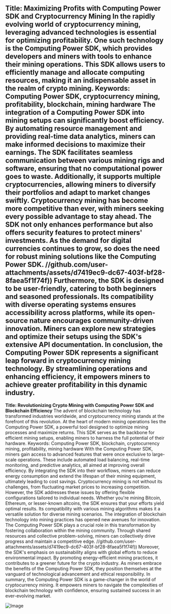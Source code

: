 **Title: Maximizing Profits with Computing Power SDK and Cryptocurrency Mining**
In the rapidly evolving world of cryptocurrency mining, leveraging advanced technologies is essential for optimizing profitability. One such technology is the Computing Power SDK, which provides developers and miners with tools to enhance their mining operations. This SDK allows users to efficiently manage and allocate computing resources, making it an indispensable asset in the realm of crypto mining.
Keywords: Computing Power SDK, cryptocurrency mining, profitability, blockchain, mining hardware
The integration of a Computing Power SDK into mining setups can significantly boost efficiency. By automating resource management and providing real-time data analytics, miners can make informed decisions to maximize their earnings. The SDK facilitates seamless communication between various mining rigs and software, ensuring that no computational power goes to waste. Additionally, it supports multiple cryptocurrencies, allowing miners to diversify their portfolios and adapt to market changes swiftly.
Cryptocurrency mining has become more competitive than ever, with miners seeking every possible advantage to stay ahead. The SDK not only enhances performance but also offers security features to protect miners' investments. As the demand for digital currencies continues to grow, so does the need for robust mining solutions like the Computing Power SDK.
 //github.com/user-attachments/assets/d7419ec9-dc67-403f-bf28-8faea5f1f74f))
Furthermore, the SDK is designed to be user-friendly, catering to both beginners and seasoned professionals. Its compatibility with diverse operating systems ensures accessibility across platforms, while its open-source nature encourages community-driven innovation. Miners can explore new strategies and optimize their setups using the SDK's extensive API documentation.
In conclusion, the Computing Power SDK represents a significant leap forward in cryptocurrency mining technology. By streamlining operations and enhancing efficiency, it empowers miners to achieve greater profitability in this dynamic industry.
---
**Title: Revolutionizing Crypto Mining with Computing Power SDK and Blockchain Efficiency**
The advent of blockchain technology has transformed industries worldwide, and cryptocurrency mining stands at the forefront of this revolution. At the heart of modern mining operations lies the Computing Power SDK, a powerful tool designed to optimize mining processes and maximize returns. This SDK serves as the backbone for efficient mining setups, enabling miners to harness the full potential of their hardware.
Keywords: Computing Power SDK, blockchain, cryptocurrency mining, profitability, mining hardware
With the Computing Power SDK, miners gain access to advanced features that were once exclusive to large-scale operations. These include automated load balancing, real-time monitoring, and predictive analytics, all aimed at improving overall efficiency. By integrating the SDK into their workflows, miners can reduce energy consumption and extend the lifespan of their mining equipment, ultimately leading to cost savings.
Cryptocurrency mining is not without its challenges, from fluctuating market prices to increasing competition. However, the SDK addresses these issues by offering flexible configurations tailored to individual needs. Whether you're mining Bitcoin, Ethereum, or lesser-known altcoins, the SDK ensures that your efforts yield optimal results. Its compatibility with various mining algorithms makes it a versatile solution for diverse mining scenarios.
The integration of blockchain technology into mining practices has opened new avenues for innovation. The Computing Power SDK plays a crucial role in this transformation by fostering collaboration within the mining community. Through shared resources and collective problem-solving, miners can collectively drive progress and maintain a competitive edge.
 //github.com/user-attachments/assets/d7419ec9-dc67-403f-bf28-8faea5f1f74f))
Moreover, the SDK's emphasis on sustainability aligns with global efforts to reduce environmental impact. By promoting energy-efficient mining practices, it contributes to a greener future for the crypto industry. As miners embrace the benefits of the Computing Power SDK, they position themselves at the vanguard of technological advancement and ethical responsibility.
In summary, the Computing Power SDK is a game-changer in the world of cryptocurrency mining. It empowers miners to navigate the complexities of blockchain technology with confidence, ensuring sustained success in an ever-evolving market.

![Image](https://github.com/user-attachments/assets/4a25d116-2220-4385-b08e-f287af8fcbc4)
